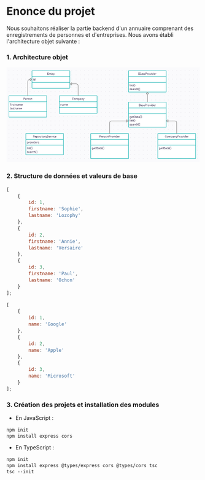# Enonce du projet

Nous souhaitons réaliser la partie backend d'un annuaire comprenant des enregistrements de personnes et d'entreprises. Nous avons établi l'architecture objet suivante :

### 1. Architecture objet

<img src="diagram.png"/>

### 2. Structure de données et valeurs de base

```js
[
    {
        id: 1,
        firstname: 'Sophie',
        lastname: 'Lozophy'
    },
    {
        id: 2,
        firstname: 'Annie',
        lastname: 'Versaire'
    },
    {
        id: 3,
        firstname: 'Paul',
        lastname: 'Ochon'
    }
];
```

```js
[
    {
        id: 1,
        name: 'Google'
    },
    {
        id: 2,
        name: 'Apple'
    },
    {
        id: 3,
        name: 'Microsoft'
    }
];
```

### 3. Création des projets et installation des modules

- En JavaScript :

```
npm init
npm install express cors
```

- En TypeScript :

```
npm init
npm install express @types/express cors @types/cors tsc
tsc --init
```